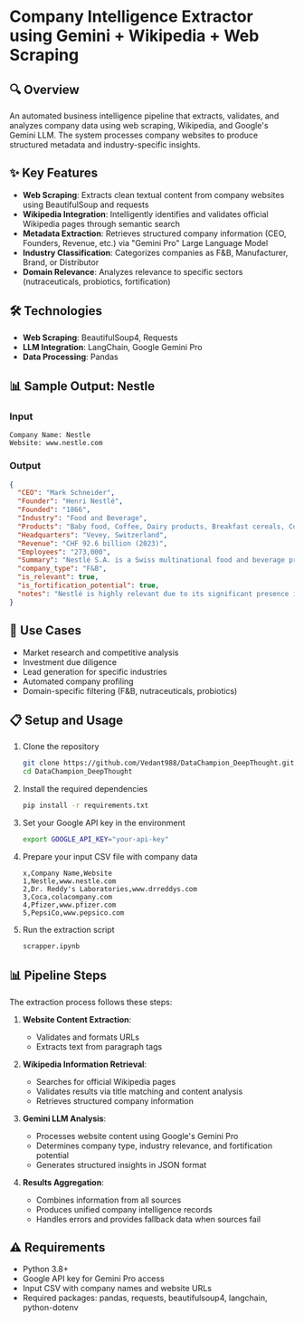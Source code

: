 # Company Intelligence Extractor using Gemini + Wikipedia + Web Scraping

## 🔍 Overview
An automated business intelligence pipeline that extracts, validates, and analyzes company data using web scraping, Wikipedia, and Google's Gemini LLM. The system processes company websites to produce structured metadata and industry-specific insights.

## ✨ Key Features
- **Web Scraping**: Extracts clean textual content from company websites using BeautifulSoup and requests
- **Wikipedia Integration**: Intelligently identifies and validates official Wikipedia pages through semantic search
- **Metadata Extraction**: Retrieves structured company information (CEO, Founders, Revenue, etc.) via "Gemini Pro" Large Language Model
- **Industry Classification**: Categorizes companies as F&B, Manufacturer, Brand, or Distributor
- **Domain Relevance**: Analyzes relevance to specific sectors (nutraceuticals, probiotics, fortification)

## 🛠️ Technologies
- **Web Scraping**: BeautifulSoup4, Requests
- **LLM Integration**: LangChain, Google Gemini Pro
- **Data Processing**: Pandas

## 📊 Sample Output: Nestle

### Input
```
Company Name: Nestle
Website: www.nestle.com
```

### Output
```json
{
  "CEO": "Mark Schneider",
  "Founder": "Henri Nestlé",
  "Founded": "1866",
  "Industry": "Food and Beverage",
  "Products": "Baby food, Coffee, Dairy products, Breakfast cereals, Confectionery, Bottled water, Ice cream",
  "Headquarters": "Vevey, Switzerland",
  "Revenue": "CHF 92.6 billion (2023)",
  "Employees": "273,000",
  "Summary": "Nestlé S.A. is a Swiss multinational food and beverage processing conglomerate headquartered in Vevey, Switzerland. It is the largest food company in the world, measured by revenue and other metrics. Nestlé produces various products including baby food, medical food, bottled water, breakfast cereals, coffee, confectionery, dairy products, ice cream, and pet foods.",
  "company_type": "F&B",
  "is_relevant": true,
  "is_fortification_potential": true,
  "notes": "Nestlé is highly relevant due to its significant presence in nutrition, health science, and fortified food products. The company has an extensive history of food fortification across multiple product lines, especially in developing markets."
}
```

## 🚀 Use Cases
- Market research and competitive analysis
- Investment due diligence
- Lead generation for specific industries
- Automated company profiling
- Domain-specific filtering (F&B, nutraceuticals, probiotics)

## 📋 Setup and Usage
1. Clone the repository
   ```bash
   git clone https://github.com/Vedant988/DataChampion_DeepThought.git
   cd DataChampion_DeepThought
   ```
   
2. Install the required dependencies
   ```bash
   pip install -r requirements.txt
   ```
   
3. Set your Google API key in the environment
   ```bash
   export GOOGLE_API_KEY="your-api-key"
   ```
   
4. Prepare your input CSV file with company data
   ```csv
   x,Company Name,Website
   1,Nestle,www.nestle.com
   2,Dr. Reddy's Laboratories,www.drreddys.com
   3,Coca,colacompany.com
   4,Pfizer,www.pfizer.com
   5,PepsiCo,www.pepsico.com
   ```
   
5. Run the extraction script
   ```bash
   scrapper.ipynb
   ```

## 📊 Pipeline Steps
The extraction process follows these steps:

1. **Website Content Extraction**:
   - Validates and formats URLs
   - Extracts text from paragraph tags

2. **Wikipedia Information Retrieval**:
   - Searches for official Wikipedia pages
   - Validates results via title matching and content analysis
   - Retrieves structured company information

3. **Gemini LLM Analysis**:
   - Processes website content using Google's Gemini Pro
   - Determines company type, industry relevance, and fortification potential
   - Generates structured insights in JSON format

4. **Results Aggregation**:
   - Combines information from all sources
   - Produces unified company intelligence records
   - Handles errors and provides fallback data when sources fail

## ⚠️ Requirements
- Python 3.8+
- Google API key for Gemini Pro access
- Input CSV with company names and website URLs
- Required packages: pandas, requests, beautifulsoup4, langchain, python-dotenv
